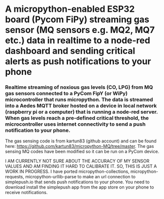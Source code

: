 # A micropython-enabled ESP32 board (Pycom FiPy) streaming gas sensor (MQ sensors e.g. MQ2, MQ7 etc.) data in realtime to a node-red dashboard and sending critical alerts as push notifications to your phone

### Realtime streaming of noxious gas levels (CO, LPG) from MQ gas sensors connected to a PyCom FipY (or WiPy) microcontroller that runs micropython. The data is streamed into a Aedes MQTT broker hosted on a device in local network (raspberry pi or a computer) that is running a node-red server. When gas levels reach a pre-defined critical threshold, the microcontroller uses internet connectivity to send a push notification to your phone.

The gas sensing code is from kartun83 (github account) and can be found here: https://github.com/kartun83/micropython-MQ/tree/master. The gas sensing MQ codes have been modified so it can be run on a PyCom device. 

I AM CURRENTLY NOT SURE ABOUT THE ACCURACY OF MY SENSOR VALUES AND AM FINDING IT HARD TO CALIBRATE IT. SO, THIS IS JUST A WORK IN PROGRESS.
I have ported micropython-collections, micropython-requests, micropython-urllib-parse to make an url connection to simplepush.io that sends push notifications to your phone. You need to download install the simplepush app from the app store on your phone to receive notifications.
